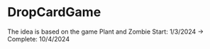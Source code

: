 # DropCardGame
The idea is based on the game Plant and Zombie
Start: 1/3/2024  -> Complete: 10/4/2024

